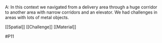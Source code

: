 A: In this context we navigated from a delivery area through a huge corridor to another area with narrow corridors and an elevator. We had challenges in areas with lots of metal objects.

[[Spatial]]
[[Challenge]]
[[Material]]

#P11 